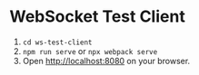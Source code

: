 # WebSocket Test Client

1. `cd ws-test-client`
2. `npm run serve` or `npx webpack serve`
3. Open <http://localhost:8080> on your browser.
